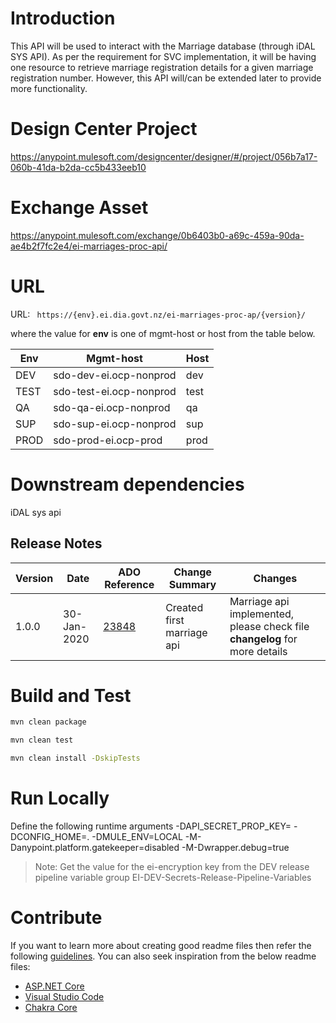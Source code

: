 # Introduction 
  This API will be used to interact with the Marriage database (through iDAL SYS API). As per the requirement for SVC implementation, it will be having one resource to retrieve marriage registration details for a given marriage registration number. However, this API will/can be extended later to provide more functionality.



# Design Center Project
https://anypoint.mulesoft.com/designcenter/designer/#/project/056b7a17-060b-41da-b2da-cc5b433eeb10

# Exchange Asset
https://anypoint.mulesoft.com/exchange/0b6403b0-a69c-459a-90da-ae4b2f7fc2e4/ei-marriages-proc-api/

# URL
URL: ``` https://{env}.ei.dia.govt.nz/ei-marriages-proc-ap/{version}/```

where the value for **env** is one of mgmt-host or host from the table below.

|Env|Mgmt-host|Host|
|----|---------------------|--------------|
|DEV|sdo-dev-ei.ocp-nonprod|dev|
|TEST|sdo-test-ei.ocp-nonprod|test|
|QA|sdo-qa-ei.ocp-nonprod|qa|
|SUP|sdo-sup-ei.ocp-nonprod|sup|
|PROD|sdo-prod-ei.ocp-prod|prod|

# Downstream dependencies
iDAL sys api


## Release Notes
|Version|Date|ADO Reference|Change Summary|Changes|
|---|---|-------|-------------|----|
|1.0.0|30-Jan-2020|[23848](https://sdo-online.visualstudio.com/Te%20Ara%20Manaaki/_workitems/edit/23848)|Created first marriage api|Marriage api implemented, please check file **changelog** for more details |


# Build and Test
```bash
mvn clean package
```
```bash
mvn clean test
```
```bash
mvn clean install -DskipTests
```

# Run Locally
Define the following runtime arguments
-DAPI_SECRET_PROP_KEY=<ei-encryption-key> -DCONFIG_HOME=. -DMULE_ENV=LOCAL -M-Danypoint.platform.gatekeeper=disabled -M-Dwrapper.debug=true

> Note: Get the value for the ei-encryption key from the DEV release pipeline variable group EI-DEV-Secrets-Release-Pipeline-Variables

# Contribute

If you want to learn more about creating good readme files then refer the following [guidelines](https://docs.microsoft.com/en-us/azure/devops/repos/git/create-a-readme?view=azure-devops). You can also seek inspiration from the below readme files:
- [ASP.NET Core](https://github.com/aspnet/Home)
- [Visual Studio Code](https://github.com/Microsoft/vscode)
- [Chakra Core](https://github.com/Microsoft/ChakraCore)